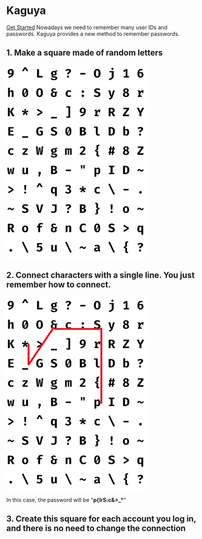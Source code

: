 # Kaguya
[Get Started](https://shosatojp.github.io/kaguya/web/public/index.html)
Nowadays we need to remember many user IDs and passwords. Kaguya provides a new method to remember passwords.

## 1. Make a square made of random letters
![](./README/square.png)

## 2. Connect characters with a single line. You just remember how to connect.
![](./README/square-line.png)

In this case, the password will be "**p{lrS:c&>_\***"

## 3. Create this square for each account you log in, and there is no need to change the connection
